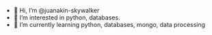 - 👋 Hi, I’m @juanakin-skywalker
- 👀 I’m interested in python, databases.
- 🌱 I’m currently learning python, databases, mongo, data processing


<!---
juanakin-skywalker/juanakin-skywalker is a my first repository.
--->
